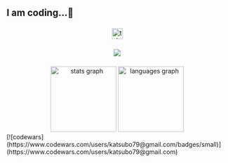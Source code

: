 ## I am coding...👋
###

<div align="center">
  <a href="https://t.me/AlexKatsu" target="_blank">
    <img src="https://img.shields.io/static/v1?message=Telegram&logo=telegram&label=&color=2CA5E0&logoColor=white&labelColor=&style=for-the-badge" height="25" alt="telegram logo"  />
  </a>
</div>

###

<div align="center">
  <img src="https://visitor-badge.laobi.icu/badge?page_id=${your.username}.${your.repo.id}"  />
</div>

###

<div align="center">
  <img src="https://github-readme-stats.vercel.app/api?username=avk9&hide_title=false&hide_rank=false&show_icons=true&include_all_commits=true&count_private=true&disable_animations=false&theme=dracula&locale=en&hide_border=false&order=1" height="150" alt="stats graph"  />
  <img src="https://github-readme-stats.vercel.app/api/top-langs?username=avk9&locale=en&hide_title=false&layout=compact&card_width=320&langs_count=5&theme=dracula&hide_border=false&order=2" height="150" alt="languages graph"  />
</div>
[![codewars](https://www.codewars.com/users/katsubo79@gmail.com/badges/small)](https://www.codewars.com/users/katsubo79@gmail.com) 

###
